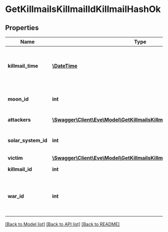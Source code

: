 # GetKillmailsKillmailIdKillmailHashOk

## Properties
Name | Type | Description | Notes
------------ | ------------- | ------------- | -------------
**killmail_time** | [**\DateTime**](\DateTime.md) | Time that the victim was killed and the killmail generated | 
**moon_id** | **int** | Moon if the kill took place at one | [optional] 
**attackers** | [**\Swagger\Client\Eve\Model\GetKillmailsKillmailIdKillmailHashAttacker[]**](GetKillmailsKillmailIdKillmailHashAttacker.md) | attackers array | 
**solar_system_id** | **int** | Solar system that the kill took place in | 
**victim** | [**\Swagger\Client\Eve\Model\GetKillmailsKillmailIdKillmailHashVictim**](GetKillmailsKillmailIdKillmailHashVictim.md) |  | 
**killmail_id** | **int** | ID of the killmail | 
**war_id** | **int** | War if the killmail is generated in relation to an official war | [optional] 

[[Back to Model list]](../README.md#documentation-for-models) [[Back to API list]](../README.md#documentation-for-api-endpoints) [[Back to README]](../README.md)


